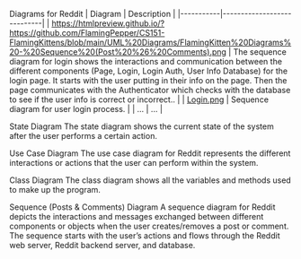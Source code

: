 Diagrams for Reddit
| Diagram   | Description                |
|-----------|----------------------------|
| https://htmlpreview.github.io/?https://github.com/FlamingPepper/CS151-FlamingKittens/blob/main/UML%20Diagrams/FlamingKitten%20Diagrams%20-%20Sequence%20(Post%20%26%20Comments).png | The sequence diagram for login shows the interactions and communication between the different components (Page, Login, Login Auth, User Info Database) for the login page. It starts with the user putting in their info on the page. Then the page communicates with the Authenticator which checks with the database to see if the user info is correct or incorrect.. |
| [Login.png](diagrams/Login.png) | Sequence diagram for user login process. |
| ...       | ...                        |



State Diagram
The state diagram shows the current state of the system after the user performs a certain action.

Use Case Diagram
The use case diagram for Reddit represents the different interactions or actions that the user can perform within the system.

Class Diagram
The class diagram shows all the variables and methods used to make up the program.

Sequence (Posts & Comments) Diagram
A sequence diagram for Reddit depicts the interactions and messages exchanged between different components or objects when the user creates/removes a post or comment. The sequence starts with the user’s actions and flows through the Reddit web server, Reddit backend server, and database. 

